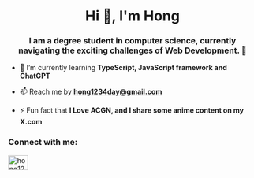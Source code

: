 <h1 align="center">Hi 👋, I'm Hong</h1>
<h3 align="center">I am a degree student in computer science, currently navigating the exciting challenges of Web Development. 🚀</h3>

- 🌱 I’m currently learning **TypeScript, JavaScript framework and ChatGPT**

- 📫 Reach me by **hong1234day@gmail.com**

- ⚡ Fun fact that **I Love ACGN, and I share some anime content on my X.com**


<h3 align="left">Connect with me:</h3>
<p align="left">
<a href="https://twitter.com/hong1234day" target="blank"><img align="center" src="https://raw.githubusercontent.com/rahuldkjain/github-profile-readme-generator/master/src/images/icons/Social/twitter.svg" alt="hong1234day" height="30" width="40" /></a>
</p>
